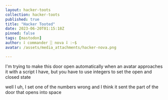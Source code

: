 ```yaml
---
layout: hacker-toots
collection: hacker-toots
published: true
title: "Hacker Tooted"
date: 2023-06-20T01:15:18Z
pinned: false
tags: [mastodon]
author: ⸸ commander ░ nova ⸸ :~$
avatar: /assets/media_attachments/hacker-nova.png

---
```


<p>I&#39;m trying to make this door open automatically when an avatar approaches it with a script I have, but you have to use integers to set the open and closed state</p><p>well I uh, I set one of the numbers wrong and I think it sent the part of the door that opens into space</p>


